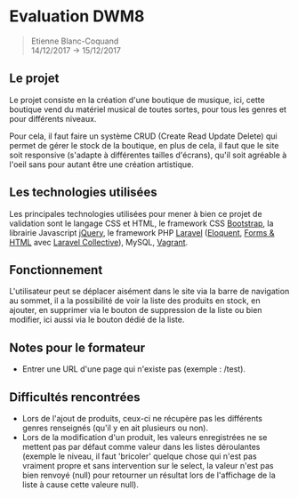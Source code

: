 # Evaluation DWM8 

> Etienne Blanc-Coquand <br>
> 14/12/2017 -> 15/12/2017 

## Le projet 
Le projet consiste en la création d'une boutique de musique, ici, cette boutique vend du matériel musical de toutes sortes, pour tous les genres et pour différents niveaux.

Pour cela, il faut faire un système CRUD (Create Read Update Delete) qui permet de gérer le stock de la boutique, en plus de cela, il faut que le site soit responsive (s'adapte à différentes tailles d'écrans), qu'il soit agréable à l'oeil sans pour autant être une création artistique.

## Les technologies utilisées 
Les principales technologies utilisées pour mener à bien ce projet de validation sont le langage CSS et HTML, le framework CSS [Bootstrap](https://getbootstrap.com), la librairie Javascript [jQuery](https://jquery.com), le framework PHP [Laravel](https://laravel.com) ([Eloquent](https://laravel.com/docs/5.5/eloquent), [Forms & HTML](https://laravelcollective.com/docs/master/html) avec [Laravel Collective](https://laravelcollective.com)), MySQL, [Vagrant](https://www.vagrantup.com). 

## Fonctionnement
L'utilisateur peut se déplacer aisément dans le site via la barre de navigation au sommet, il a la possibilité de voir la liste des produits en stock, en ajouter, en supprimer via le bouton de suppression de la liste ou bien modifier, ici aussi via le bouton dédié de la liste.

## Notes pour le formateur 
* Entrer une URL d'une page qui n'existe pas (exemple : /test).

## Difficultés rencontrées
* Lors de l'ajout de produits, ceux-ci ne récupère pas les différents genres renseignés (qu'il y en ait plusieurs ou non).
* Lors de la modification d'un produit, les valeurs enregistrées ne se mettent pas par défaut comme valeur dans les listes déroulantes (exemple le niveau, il faut 'bricoler' quelque chose qui n'est pas vraiment propre et sans intervention sur le select, la valeur n'est pas bien renvoyé (null) pour retourner un résultat lors de l'affichage de la liste à cause cette valeure null).